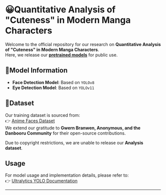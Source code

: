 # 😀Quantitative Analysis of "Cuteness" in Modern Manga Characters

Welcome to the official repository for our research on **Quantitative Analysis of "Cuteness" in Modern Manga Characters**.  
Here, we release our **[pretrained models](https://drive.google.com/drive/folders/1eoN7Mv-rz_bkpkDTh3NRQDdM70zeLGVb?usp=drive_link)** for public use.

## 🧐Model Information

- **Face Detection Model**: Based on `YOLOv8`
- **Eye Detection Model**: Based on `YOLOv11`


## 🤔Dataset

Our training dataset is sourced from:  
👉 [Anime Faces Dataset](https://www.kaggle.com/datasets/soumikrakshit/anime-faces)  
We extend our gratitude to **Gwern Branwen, Anonymous, and the Danbooru Community** for their open-source contributions. 

Due to copyright restrictions, we are unable to release our **Analysis dataset**.

## Usage

For model usage and implementation details, please refer to:  
👉 [Ultralytics YOLO Documentation](https://github.com/ultralytics/ultralytics)

---





